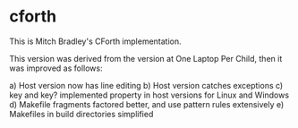 cforth
======
This is Mitch Bradley's CForth implementation.

This version was derived from the version at One Laptop Per Child,
then it was improved as follows:

a) Host version now has line editing
b) Host version catches exceptions
c) key and key? implemented property in host versions for Linux and Windows
d) Makefile fragments factored better, and use pattern rules extensively
e) Makefiles in build directories simplified

